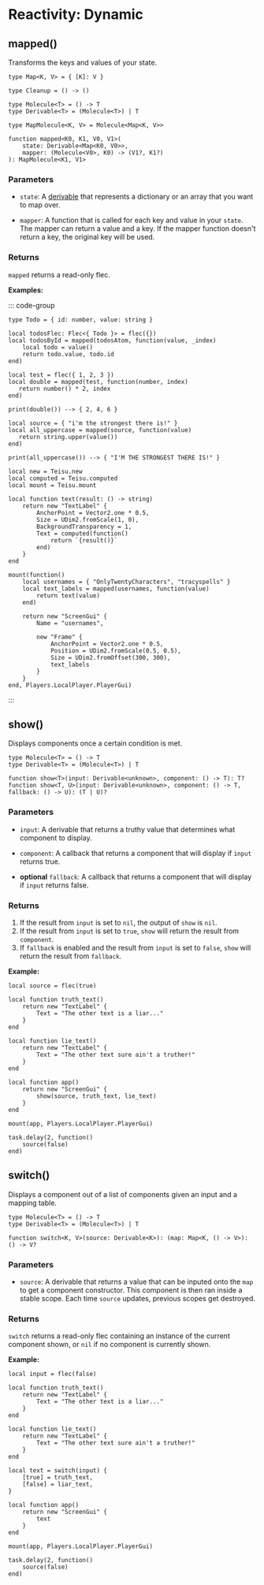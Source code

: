# Reactivity: Dynamic

## mapped()

Transforms the keys and values of your state.

```luau
type Map<K, V> = { [K]: V }

type Cleanup = () -> ()

type Molecule<T> = () -> T
type Derivable<T> = (Molecule<T>) | T

type MapMolecule<K, V> = Molecule<Map<K, V>>

function mapped<K0, K1, V0, V1>(
    state: Derivable<Map<K0, V0>>, 
    mapper: (Molecule<V0>, K0) -> (V1?, K1?)
): MapMolecule<K1, V1>
```

### Parameters

-   `state`: A [derivable](../tutorials/fundamentals/derivable) that represents a dictionary or an array that you want to map over.

-   `mapper`: A function that is called for each key and value in your `state`. The mapper can return a value and a key. If the mapper function doesn't return a key, the original key will be used.


### Returns

`mapped` returns a read-only flec.

**Examples:**

::: code-group
```luau [Example A]
type Todo = { id: number, value: string }

local todosFlec: Flec<{ Todo }> = flec({})
local todosById = mapped(todosAtom, function(value, _index)
    local todo = value()
	return todo.value, todo.id
end)
```

```luau [Example B]
local test = flec({ 1, 2, 3 })
local double = mapped(test, function(number, index) 
   return number() * 2, index
end)

print(double()) --> { 2, 4, 6 }
```

```luau [Example C]
local source = { "i'm the strongest there is!" }
local all_uppercase = mapped(source, function(value) 
   return string.upper(value())
end)

print(all_uppercase()) --> { "I'M THE STRONGEST THERE IS!" }
```

```luau [Example D]
local new = Teisu.new
local computed = Teisu.computed
local mount = Teisu.mount

local function text(result: () -> string)
    return new "TextLabel" {
        AnchorPoint = Vector2.one * 0.5,
        Size = UDim2.fromScale(1, 0),
        BackgroundTransparency = 1,
        Text = computed(function()
            return `{result()}`
        end)
    }
end

mount(function()
    local usernames = { "OnlyTwentyCharacters", "tracyspells" }
    local text_labels = mapped(usernames, function(value) 
        return text(value)
    end)

    return new "ScreenGui" {
        Name = "usernames",

        new "Frame" {
            AnchorPoint = Vector2.one * 0.5,
            Position = UDim2.fromScale(0.5, 0.5),
            Size = UDim2.fromOffset(300, 300),
            text_labels
        }
    }
end, Players.LocalPlayer.PlayerGui)
```
:::


## show()

Displays components once a certain condition is met.

```luau
type Molecule<T> = () -> T
type Derivable<T> = (Molecule<T>) | T

function show<T>(input: Derivable<unknown>, component: () -> T): T?
function show<T, U>(input: Derivable<unknown>, component: () -> T, fallback: () -> U): (T | U)?
```

### Parameters

-   `input`: A derivable that returns a truthy value that determines what component to display.

-   `component`: A callback that returns a component that will display if `input` returns true.

-   **optional** `fallback`: A callback that returns a component that will display if `input` returns false.


### Returns

1. If the result from `input` is set to `nil`, the output of `show` is `nil`.
2. If the result from `input` is set to `true`, `show` will return the result from `component`.
3. If `fallback` is enabled and the result from `input` is set to `false`, `show` will return the result from `fallback`.

**Example:**

```luau
local source = flec(true)

local function truth_text()
    return new "TextLabel" {
        Text = "The other text is a liar..."
    }
end

local function lie_text()
    return new "TextLabel" {
        Text = "The other text sure ain't a truther!"
    }
end

local function app()
    return new "ScreenGui" {
        show(source, truth_text, lie_text)
    }
end

mount(app, Players.LocalPlayer.PlayerGui)

task.delay(2, function()
    source(false)
end)
```

## switch()

Displays a component out of a list of components given an input and a mapping table.

```luau
type Molecule<T> = () -> T
type Derivable<T> = (Molecule<T>) | T

function switch<K, V>(source: Derivable<K>): (map: Map<K, () -> V>): () -> V?
```

### Parameters

-   `source`: A derivable that returns a value that can be inputed onto the `map` to get a component constructor. This component is then ran inside a stable scope. Each time `source` updates, previous scopes get destroyed.

### Returns

`switch` returns a read-only flec containing an instance of the current component shown, or `nil` if no component is currently shown.

**Example:**
```luau
local input = flec(false)

local function truth_text()
    return new "TextLabel" {
        Text = "The other text is a liar..."
    }
end

local function lie_text()
    return new "TextLabel" {
        Text = "The other text sure ain't a truther!"
    }
end

local text = switch(input) {
    [true] = truth_text,
    [false] = liar_text,
}

local function app()
    return new "ScreenGui" {
        text
    }
end

mount(app, Players.LocalPlayer.PlayerGui)

task.delay(2, function()
    source(false)
end)
```